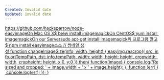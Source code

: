 ```yaml
---
Created: Invalid date
Updated: Invalid date
---
```

https://github.com/hacksparrow/node-easyimageOn Mac OS X$ brew install imagemagickOn CentOS$ yum install imagemagickOn our Serversudo apt-get install imagemagick위 프로그램 깔고$ npm install easyimage소스 // 썸네일 생성 function changeImageSize(info, width, height) { easyimg.rescrop({ src: info.oriTempPath, dst: info.tempPath, width: width, height: height, cropwidth: width, cropheight: height, x:0, y:0 }).then( function(image) { console.log('Resized and cropped: ' + image.width + ' x ' + image.height); }, function (err) { console.log(err); }); }